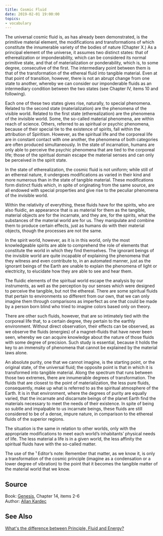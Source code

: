```yaml
---
title: Cosmic Fluid
date: 2019-02-01 19:00:00
topics:
- vocabulary
---
```


The universal cosmic fluid is, as has already been demonstrated, is the primitive material element, the modifications and transformations of which constitute the innumerable variety of the bodies of nature (Chapter X.)  As a principal element of the universe, it assumes two distinct states: that of etherealization or imponderability, which can be considered its normal primitive state, and that of materialization or ponderability, which is, to some degree, consecutive of the first. The intermediary point between them is that of the transformation of the ethereal fluid into tangible material.  Even at that point of transition, however, there is not an abrupt change from one state to another, whereby we can consider our imponderable fluids as an intermediary condition between the two states (see Chapter IV, items 10 and following).

Each one of these two states gives rise, naturally, to special phenomena. Related to the second state  (materialization) are the phenomena of the visible world.  Related to the first state (etherealization) are the phenomena of the invisible world.  Some, the so-called material phenomena, are within reach of science.  Others, referred to as spiritual or psychic phenomena, because of their special tie to the existence of spirits, fall within the attribution of Spiritism.  However, as the spiritual life and the corporeal life are in constant contact with one another, the phenomena of both categories are often produced simultaneously.  In the state of incarnation, humans are only able to perceive the psychic phenomena that are tied to the corporeal life; those of the spiritual domain escape the material senses and can only be perceived in the spirit state.

In the state of etherealization, the cosmic fluid is not uniform; while still of an ethereal nature, it undergoes modifications as varied in their kind and more numerous than in the state of tangible material.  These modifications form distinct fluids which, in spite of originating from the same source, are all endowed with special properties and give rise to the peculiar phenomena of the invisible world.

Within the relativity of everything, these fluids have for the spirits, who are also fluidic, an appearance that is as material for them as the tangible, material objects are for the incarnate, and they are, for the spirits, what the substances of the material world are for us.  They manipulate and combine them to produce certain effects, just as humans do with their material objects, though the processes are not the same.

In the spirit world, however, as it is in this world, only the most knowledgeable spirits are able to comprehend the role of elements that constitute the world in which they find themselves.  The ignorant beings of the invisible world are quite incapable of explaining the phenomena that they witness and even contribute to, in an automated manner, just as the ignorant beings of the Earth are unable to explain the phenomena of light or electricity, to elucidate how they are able to see and hear them.

The fluidic elements of the spiritual world escape the analysis by our instruments, as well as the perception by our senses  which were designed to perceive the tangible, but not the ethereal.  There are some spiritual fluids that pertain to environments so different from our own, that we can only imagine them through comparisons as imperfect as one that could be made by a person born blind who tried to imagine colors based only on theory.

There are other such fluids, however, that are so intimately tied with the corporeal life that, to a certain degree, they pertain to the earthly environment.  Without direct observation, their effects can be observed, as we observe the fluids (energies) of a magnet  ̶  fluids that have never been seen, whereby we can acquire knowledge about the nature of those fluids with some degree of precision.  Such study is essential, because it holds the key to an immensity of phenomena that cannot be explained by the material laws alone.

An absolute purity, one that we cannot imagine, is the starting point, or the original state, of the universal fluid; the opposite point is that in which it is transformed into tangible material.  Along the spectrum that runs between those two extremes, there are innumerable degrees of transformation.  The fluids  that are closest to the point of materialization, the less pure fluids, consequently, make up what is referred to as the spiritual atmosphere of the Earth.    It is in that environment, where the degrees of purity are equally varied, that the incarnate and discarnate beings of the planet Earth find the materials necessary to meet the needs of their existence.   In spite of being so subtle and impalpable to us incarnate beings, these fluids are still considered to be of a dense, impure nature, in comparison to the ethereal fluids of the superior regions.

The situation is the same in relation to other worlds, only with the appropriate modifications to meet each world’s inhabitants’ physical needs of life.  The less material a life is in a given world, the less affinity the spiritual fluids have with the so-called matter.

The use of the 
¹  Editor’s note: Remember that matter, as we know it, is only a transformation of the cosmic principle (imagine as a condensation or a lower degree of vibration) to the point that it becomes the tangible matter of the material world that we know. 

## Source
Book: [Genesis](/books/allan-kardec/genesis), Chapter 14, items 2-6  
Author: [Allan Kardec](/profiles/allan-kardec)  


## See Also
[What's the difference between Principle, Fluid and Energy?](/articles/principle-fluid-energy)
